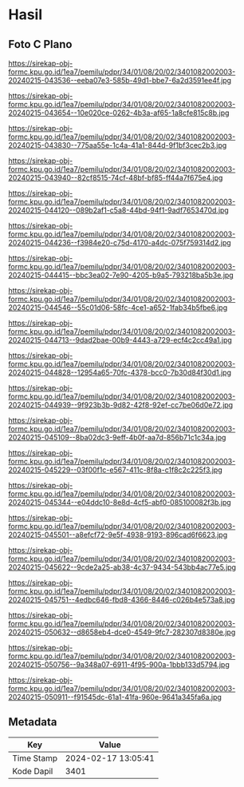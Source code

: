 # Hasil

## Foto C Plano

https://sirekap-obj-formc.kpu.go.id/1ea7/pemilu/pdpr/34/01/08/20/02/3401082002003-20240215-043536--eeba07e3-585b-49d1-bbe7-6a2d3591ee4f.jpg

https://sirekap-obj-formc.kpu.go.id/1ea7/pemilu/pdpr/34/01/08/20/02/3401082002003-20240215-043654--10e020ce-0262-4b3a-af65-1a8cfe815c8b.jpg

https://sirekap-obj-formc.kpu.go.id/1ea7/pemilu/pdpr/34/01/08/20/02/3401082002003-20240215-043830--775aa55e-1c4a-41a1-844d-9f1bf3cec2b3.jpg

https://sirekap-obj-formc.kpu.go.id/1ea7/pemilu/pdpr/34/01/08/20/02/3401082002003-20240215-043940--82cf8515-74cf-48bf-bf85-ff44a7f675e4.jpg

https://sirekap-obj-formc.kpu.go.id/1ea7/pemilu/pdpr/34/01/08/20/02/3401082002003-20240215-044120--089b2af1-c5a8-44bd-94f1-9adf7653470d.jpg

https://sirekap-obj-formc.kpu.go.id/1ea7/pemilu/pdpr/34/01/08/20/02/3401082002003-20240215-044236--f3984e20-c75d-4170-a4dc-075f759314d2.jpg

https://sirekap-obj-formc.kpu.go.id/1ea7/pemilu/pdpr/34/01/08/20/02/3401082002003-20240215-044415--bbc3ea02-7e90-4205-b9a5-793218ba5b3e.jpg

https://sirekap-obj-formc.kpu.go.id/1ea7/pemilu/pdpr/34/01/08/20/02/3401082002003-20240215-044546--55c01d06-58fc-4ce1-a652-1fab34b5fbe6.jpg

https://sirekap-obj-formc.kpu.go.id/1ea7/pemilu/pdpr/34/01/08/20/02/3401082002003-20240215-044713--9dad2bae-00b9-4443-a729-ecf4c2cc49a1.jpg

https://sirekap-obj-formc.kpu.go.id/1ea7/pemilu/pdpr/34/01/08/20/02/3401082002003-20240215-044828--12954a65-70fc-4378-bcc0-7b30d84f30d1.jpg

https://sirekap-obj-formc.kpu.go.id/1ea7/pemilu/pdpr/34/01/08/20/02/3401082002003-20240215-044939--9f923b3b-9d82-42f8-92ef-cc7be06d0e72.jpg

https://sirekap-obj-formc.kpu.go.id/1ea7/pemilu/pdpr/34/01/08/20/02/3401082002003-20240215-045109--8ba02dc3-9eff-4b0f-aa7d-856b71c1c34a.jpg

https://sirekap-obj-formc.kpu.go.id/1ea7/pemilu/pdpr/34/01/08/20/02/3401082002003-20240215-045229--03f00f1c-e567-411c-8f8a-c1f8c2c225f3.jpg

https://sirekap-obj-formc.kpu.go.id/1ea7/pemilu/pdpr/34/01/08/20/02/3401082002003-20240215-045344--e04ddc10-8e8d-4cf5-abf0-085100082f3b.jpg

https://sirekap-obj-formc.kpu.go.id/1ea7/pemilu/pdpr/34/01/08/20/02/3401082002003-20240215-045501--a8efcf72-9e5f-4938-9193-896cad6f6623.jpg

https://sirekap-obj-formc.kpu.go.id/1ea7/pemilu/pdpr/34/01/08/20/02/3401082002003-20240215-045622--9cde2a25-ab38-4c37-9434-543bb4ac77e5.jpg

https://sirekap-obj-formc.kpu.go.id/1ea7/pemilu/pdpr/34/01/08/20/02/3401082002003-20240215-045751--4edbc646-fbd8-4366-8446-c026b4e573a8.jpg

https://sirekap-obj-formc.kpu.go.id/1ea7/pemilu/pdpr/34/01/08/20/02/3401082002003-20240215-050632--d8658eb4-dce0-4549-9fc7-282307d8380e.jpg

https://sirekap-obj-formc.kpu.go.id/1ea7/pemilu/pdpr/34/01/08/20/02/3401082002003-20240215-050756--9a348a07-6911-4f95-900a-1bbb133d5794.jpg

https://sirekap-obj-formc.kpu.go.id/1ea7/pemilu/pdpr/34/01/08/20/02/3401082002003-20240215-050911--f91545dc-61a1-41fa-960e-9641a345fa6a.jpg


## Metadata

| Key        | Value               |
| ---------- | ------------------- |
| Time Stamp | 2024-02-17 13:05:41 |
| Kode Dapil | 3401                |



